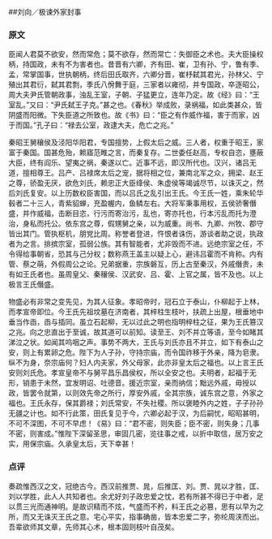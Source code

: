 ##刘向／极谏外家封事

### 原文

臣闻人君莫不欲安，然而常危；莫不欲存，然而常亡：失御臣之术也。夫大臣操权柄，持国政，未有不为害者也。昔晋有六卿，齐有田、崔，卫有孙、宁，鲁有季、孟，常掌国事，世执朝柄，终后田氏取齐，六卿分晋，崔杼弑其君光，孙林父、宁殖出其君衍，弑其君剽，季氏八佾舞于庭，三家者以雍彻，并专国政，卒逐昭公，周大夫尹氏管朝政事，浊乱王室，子朝、子猛更立，连年乃定。故《经》曰：“王室乱。”又曰：“尹氏弑王子克。”甚之也。《春秋》举成败，录祸福，如此类甚众，皆阴盛而阳微。下失臣道之所致也。故《书》曰：“臣之有作威作福，害于而家，凶于而国。”孔子曰：“禄去公室，政逮大夫，危亡之兆。”

秦昭王舅穰侯及泾阳华阳君，专国擅势，上假太后之威。三人者，权重于昭王，家富于秦国。国甚危殆，赖寤范睢之言，而秦复存。二世委任赵高，专权自恣，壅蔽大臣，终有阎乐、望夷之祸，秦遂以亡。近事不远，即汉所代也。汉兴，诸吕无道，擅相尊王。吕产、吕禄席太后之宠，据将相之位，兼南北军之众，拥梁、赵王之尊，骄盈无厌，欲危刘氏，赖忠正大臣绛侯、朱虚侯等竭诚尽节，以诛灭之，然后刘氏复安。以上历数权臣害国，而以吕氏之乱引出王氏。今王氏一姓，乘朱轮华毂者二十三人，青紫貂蝉，充盈幄内，鱼鳞左右。大将军秉事用权，五侯骄奢僭盛，并作威福，击断目恣，行污而寄治污，乱也，寄亦托也，行本污乱而托为澄治，身私而托公。依东宫之尊，假甥舅之亲，以为威重。尚书、九卿、州牧、郡守皆出其门。管执枢机，朋党比周。称誉者登进，忤恨者诛伤，游谈者助之说，执政者为之言。排摈宗室，孤弱公族。其有智能者，尤非毁而不进。远绝宗室之任，不令得给事朝省，恐其与己分权；数称燕王盖主以疑上心，避讳吕霍而不肯称。内有管、蔡之萌，外假周公之论。兄弟据重，宗族磐互，历上古至秦汉，外戚僭贵，未有如王氏者也。虽周皇父、秦穰侯、汉武安、吕、霍、上官之属，皆不及也。以上极言王氏僭盛。

物盛必有非常之变先见，为其人征象。孝昭帝时，冠石立于泰山，仆柳起于上林，而孝宣帝即位。今王氏先祖坟墓在济南者，其梓柱生枝叶，扶疏上出屋，根垂地中垂当作臿，臿与插同。虽立石起柳，无以过此之明也指明梓柱之征，果为王氏篡汉之兆。向之忠直出于至诚，故其道可以前知。读至王、刘不并立等语，至今如睹其涕泣之状。如闻其呜咽之声。事势不两大，王氏与刘氏亦且不并立，如下有泰山之安，则上有累卵之危。陛下为人子孙，守持宗庙，而令国祚移于外亲，降为皂隶。纵不为身，奈宗庙何？妇人内夫家，外父母家，此亦非皇太后之福也。以上言王氏安则刘氏危。孝宣皇帝不与舅平昌乐昌侯权，所以全安之也。夫明者，起福于无形，销患于未然，宜发明诏、吐德音。援近宗室，亲而纳信；黜远外戚，毋授以政，皆罢令就第，以则效先帝之所行，厚安外戚，全其宗族，诚东宫之意，外家之福也。王氏永存，保其爵禄；刘氏常安，不失社稷。所以褒睦外内之姓，子子孙孙无疆之计也。如不行此策，田氏复见于今，六卿必起于汉，为后嗣忧，昭昭甚明，不可不深图，不可不早虑！《易》曰：“君不密，则失臣；臣不密，则失身；几事不密，则害成。”惟陛下深留圣思，审固几密，览往事之戒，以折中取信，居万安之实，用保宗庙。久承皇太后，天下幸甚！

### 点评

奏疏惟西汉之文，冠绝古今。西汉前推贾、晁，后推匡、刘。贾、晁以才胜，匡、刘以学胜，此人人共知者也。余尤好刘子政忠爱之忱，若有所甚不得已于中者，足以贯三光而通神明。是故识精而不炫，气盛而不矜，料王氏之必篡，思有以早为之所，而又无诛灭王氏之意。宅心平实，指事确凿，皆本忠爱二字，弥纶周浃而出。吾辈欲师其文章，先师其心术，根本固则枝叶自茂矣。



